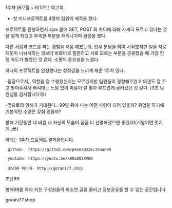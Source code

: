 1주차 (6/7월 ~ 6/12토) 회고록.



- 첫 미니프로젝트를 4명의 팀원이 제작을 했다.

프로젝트를 진행하면서 ajax 콜에 GET, POST 의 차이에 대해 자세히 모르고 있다는 것을 알게 되었고 부족한 부분을 채워나가며 완성을 했다. 

 다른 사람과 코드를 짜는 경험을 처음 해봤는데, 업무 분담을 하여 시작했지만 일을 자로 재듯이 나눠서하는 것보다 바로바로 질문하고 서로 모르는 부분을 공유했을 때 가장 진행 속도가 빨랐던 것 같다. 소통의 중요성을 느꼈다.

 하나의 프로젝트를 완성했다는 성취감을 느끼게 해준 1주차 였다.

-팀장으로서,, 역할을 잘 수행했는지는 모르겠지만 팀원들이 경청해주었고 의견도 잘 주고 받아주셔서 삐걱대는 느낌 없이 마음이 잘 맞아 부드럽게 굴러갔던 것 같다. (3조 팀원님들 감사합니다😘)

-앞으로의 항해가 기대된다.. 99일 뒤에 나는 어떤 사람이 되어 있을까? 취업을 하기에 기본적인 소양은 갖춰 있을까?

항해 기간동안 내 바뀔 내 자신의 모습이 점점 더 선명해졌으면 좋겠다!(기왕이면 멋지게,,😎)



아래는 1주차 프로젝트 결과물입니다.

     github-  https://github.com/peses0326/Jonan99  

     youtube- https://youtu.be/k9NaO0lXVNQ

     조난99 페이지- http://gorani77.shop


조난99

항해99를 하다 지친 구성원들의 하소연 글을 올리고 정보공유를 할 수 있는 공간입니다.

gorani77.shop









